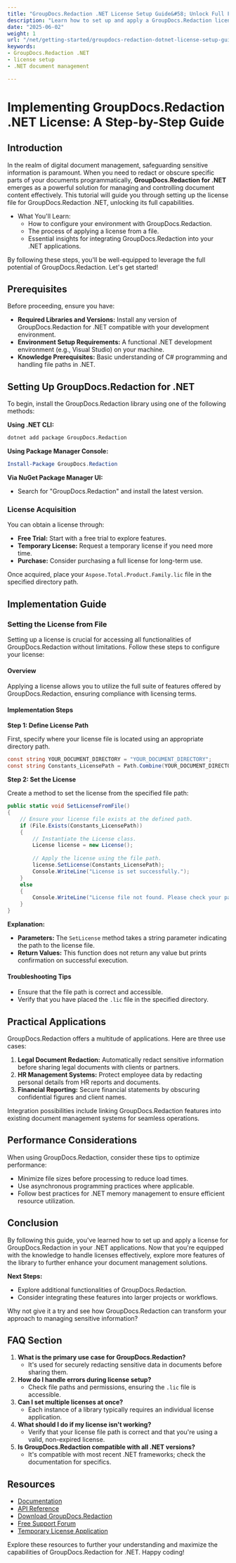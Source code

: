 ```yaml
---
title: "GroupDocs.Redaction .NET License Setup Guide&#58; Unlock Full Features"
description: "Learn how to set up and apply a GroupDocs.Redaction license in your .NET projects. This guide ensures you unlock all features for secure document management."
date: "2025-06-02"
weight: 1
url: "/net/getting-started/groupdocs-redaction-dotnet-license-setup-guide/"
keywords:
- GroupDocs.Redaction .NET
- license setup
- .NET document management

---
```



# Implementing GroupDocs.Redaction .NET License: A Step-by-Step Guide

## Introduction

In the realm of digital document management, safeguarding sensitive information is paramount. When you need to redact or obscure specific parts of your documents programmatically, **GroupDocs.Redaction for .NET** emerges as a powerful solution for managing and controlling document content effectively. This tutorial will guide you through setting up the license file for GroupDocs.Redaction .NET, unlocking its full capabilities.

- What You'll Learn:
  - How to configure your environment with GroupDocs.Redaction.
  - The process of applying a license from a file.
  - Essential insights for integrating GroupDocs.Redaction into your .NET applications.

By following these steps, you'll be well-equipped to leverage the full potential of GroupDocs.Redaction. Let's get started!

## Prerequisites

Before proceeding, ensure you have:
- **Required Libraries and Versions:** Install any version of GroupDocs.Redaction for .NET compatible with your development environment.
- **Environment Setup Requirements:** A functional .NET development environment (e.g., Visual Studio) on your machine.
- **Knowledge Prerequisites:** Basic understanding of C# programming and handling file paths in .NET.

## Setting Up GroupDocs.Redaction for .NET

To begin, install the GroupDocs.Redaction library using one of the following methods:

**Using .NET CLI:**
```bash
dotnet add package GroupDocs.Redaction
```

**Using Package Manager Console:**
```powershell
Install-Package GroupDocs.Redaction
```

**Via NuGet Package Manager UI:**
- Search for "GroupDocs.Redaction" and install the latest version.

### License Acquisition

You can obtain a license through:
- **Free Trial:** Start with a free trial to explore features.
- **Temporary License:** Request a temporary license if you need more time.
- **Purchase:** Consider purchasing a full license for long-term use.

Once acquired, place your `Aspose.Total.Product.Family.lic` file in the specified directory path.

## Implementation Guide

### Setting the License from File

Setting up a license is crucial for accessing all functionalities of GroupDocs.Redaction without limitations. Follow these steps to configure your license:

#### Overview

Applying a license allows you to utilize the full suite of features offered by GroupDocs.Redaction, ensuring compliance with licensing terms.

#### Implementation Steps

**Step 1: Define License Path**

First, specify where your license file is located using an appropriate directory path.
```csharp
const string YOUR_DOCUMENT_DIRECTORY = "YOUR_DOCUMENT_DIRECTORY";
const string Constants_LicensePath = Path.Combine(YOUR_DOCUMENT_DIRECTORY, "Aspose.Total.Product.Family.lic");
```

**Step 2: Set the License**

Create a method to set the license from the specified file path:
```csharp
public static void SetLicenseFromFile()
{
    // Ensure your license file exists at the defined path.
    if (File.Exists(Constants_LicensePath))
    {
        // Instantiate the License class.
        License license = new License();
        
        // Apply the license using the file path.
        license.SetLicense(Constants_LicensePath);
        Console.WriteLine("License is set successfully.");
    }
    else
    {
        Console.WriteLine("License file not found. Please check your path settings.");
    }
}
```

**Explanation:**
- **Parameters:** The `SetLicense` method takes a string parameter indicating the path to the license file.
- **Return Values:** This function does not return any value but prints confirmation on successful execution.

#### Troubleshooting Tips

- Ensure that the file path is correct and accessible.
- Verify that you have placed the `.lic` file in the specified directory.

## Practical Applications

GroupDocs.Redaction offers a multitude of applications. Here are three use cases:
1. **Legal Document Redaction:** Automatically redact sensitive information before sharing legal documents with clients or partners.
2. **HR Management Systems:** Protect employee data by redacting personal details from HR reports and documents.
3. **Financial Reporting:** Secure financial statements by obscuring confidential figures and client names.

Integration possibilities include linking GroupDocs.Redaction features into existing document management systems for seamless operations.

## Performance Considerations

When using GroupDocs.Redaction, consider these tips to optimize performance:
- Minimize file sizes before processing to reduce load times.
- Use asynchronous programming practices where applicable.
- Follow best practices for .NET memory management to ensure efficient resource utilization.

## Conclusion

By following this guide, you've learned how to set up and apply a license for GroupDocs.Redaction in your .NET applications. Now that you're equipped with the knowledge to handle licenses effectively, explore more features of the library to further enhance your document management solutions.

**Next Steps:**
- Explore additional functionalities of GroupDocs.Redaction.
- Consider integrating these features into larger projects or workflows.

Why not give it a try and see how GroupDocs.Redaction can transform your approach to managing sensitive information?

## FAQ Section

1. **What is the primary use case for GroupDocs.Redaction?**
   - It's used for securely redacting sensitive data in documents before sharing them.
2. **How do I handle errors during license setup?**
   - Check file paths and permissions, ensuring the `.lic` file is accessible.
3. **Can I set multiple licenses at once?**
   - Each instance of a library typically requires an individual license application.
4. **What should I do if my license isn't working?**
   - Verify that your license file path is correct and that you're using a valid, non-expired license.
5. **Is GroupDocs.Redaction compatible with all .NET versions?**
   - It's compatible with most recent .NET frameworks; check the documentation for specifics.

## Resources
- [Documentation](https://docs.groupdocs.com/redaction/net/)
- [API Reference](https://reference.groupdocs.com/redaction/net)
- [Download GroupDocs.Redaction](https://releases.groupdocs.com/redaction/net/)
- [Free Support Forum](https://forum.groupdocs.com/c/redaction/33)
- [Temporary License Application](https://purchase.groupdocs.com/temporary-license/) 

Explore these resources to further your understanding and maximize the capabilities of GroupDocs.Redaction for .NET. Happy coding!

